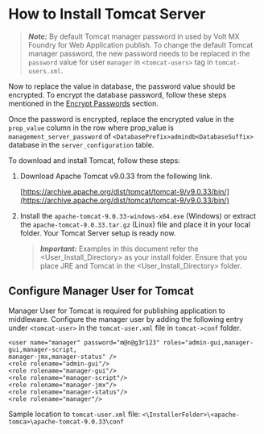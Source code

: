                              

How to Install Tomcat Server
============================

> **_Note:_** By default Tomcat manager password in used by Volt MX Foundry for Web Application publish. To change the default Tomcat manager password, the new password needs to be replaced in the `password` value for user `manager` in `<tomcat-users>` tag in `tomcat-users.xml`.  
  
Now to replace the value in database, the password value should be encrypted. To encrypt the database password, follow these steps mentioned in the [Encrypt Passwords](Encrypt_Passwords.md) section.  
  
Once the password is encrypted, replace the encrypted value in the `prop_value` column in the row where prop\_value is `management_server_password` of `<DatabasePrefix>admindb<DatabaseSuffix>` database in the `server_configuration` table.

To download and install Tomcat, follow these steps:

1.  Download Apache Tomcat v9.0.33 from the following link.
    
    [https://archive.apache.org/dist/tomcat/tomcat-9/v9.0.33/bin/](https://archive.apache.org/dist/tomcat/tomcat-9/v9.0.33/bin/)
    
2.  Install the `apache-tomcat-9.0.33-windows-x64.exe` (Windows) or extract the `apache-tomcat-9.0.33.tar.gz` (Linux) file and place it in your local folder. Your Tomcat Server setup is ready now.
    
    > **_Important:_** Examples in this document refer the <User\_Install\_Directory> as your install folder. Ensure that you place JRE and Tomcat in the <User\_Install\_Directory> folder.
    

Configure Manager User for Tomcat
---------------------------------

Manager User for Tomcat is required for publishing application to middleware. Configure the manager user by adding the following entry under `<tomcat-user>` in the `tomcat-user.xml` file in `tomcat->conf` folder.

```
<user name="manager" password="m@n@g3r123" roles="admin-gui,manager-gui,manager-script,
manager-jmx,manager-status" />
<role rolename="admin-gui"/>
<role rolename="manager-gui"/>
<role rolename="manager-script"/>
<role rolename="manager-jmx"/>
<role rolename="manager-status"/>
<role rolename="manager"/>

```

Sample location to `tomcat-user.xml` file: `<\InstallerFolder>\<apache-tomca>\apache-tomcat-9.0.33\conf`
